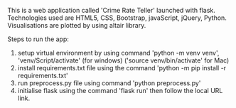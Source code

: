 This is a web application called 'Crime Rate Teller' launched with flask.
Technologies used are HTML5, CSS, Bootstrap, javaScript, jQuery, Python.
Visualisations are plotted by using altair library.

Steps to run the app:
1. setup virtual environment by using command 'python -m venv venv', 'venv/Script/activate' (for windows) ('source venv/bin/activate' for Mac)
2. install requirements.txt file using the command 'python -m pip install -r requirements.txt'
3. run preprocess.py file using command 'python preprocess.py'
4. initialise flask using the command 'flask run'
then follow the local URL link.